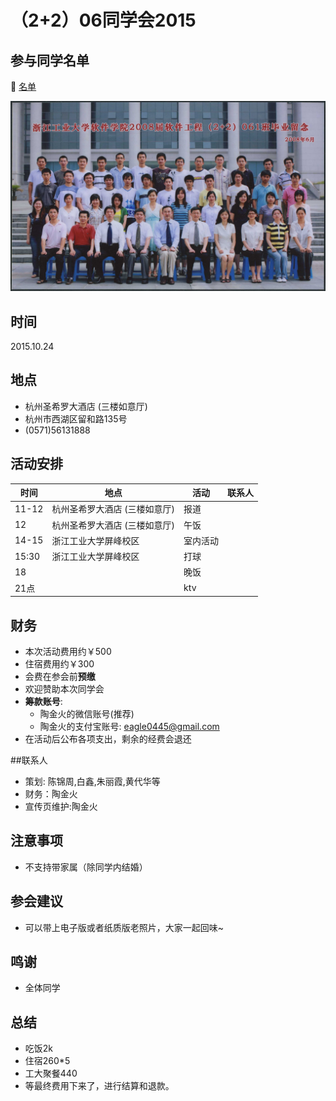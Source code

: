 # （2+2）06同学会2015
## 参与同学名单
 :bell: [名单](statistics.md)

 ![我们](us.jpg)

## 时间
2015.10.24

## 地点
- 杭州圣希罗大酒店 (三楼如意厅)
- 杭州市西湖区留和路135号
- (0571)56131888

## 活动安排
时间|地点|活动|联系人
---|---|---|---
11-12|杭州圣希罗大酒店 (三楼如意厅)|报道|
12|杭州圣希罗大酒店 (三楼如意厅)|午饭|
14-15|浙江工业大学屏峰校区|室内活动|
15:30|浙江工业大学屏峰校区|打球|
18||晚饭|
21点||ktv|

## 财务
- 本次活动费用约￥500
- 住宿费用约￥300
- 会费在参会前**预缴**
- 欢迎赞助本次同学会
- **筹款账号**:
  - 陶金火的微信账号(推荐)
  - 陶金火的支付宝账号: eagle0445@gmail.com
- 在活动后公布各项支出，剩余的经费会退还

##联系人
- 策划: 陈锦周,白鑫,朱丽霞,黄代华等
- 财务：陶金火
- 宣传页维护:陶金火

## 注意事项
- 不支持带家属（除同学内结婚）

## 参会建议
- 可以带上电子版或者纸质版老照片，大家一起回味~

## 鸣谢
- 全体同学

## 总结
- 吃饭2k
- 住宿260*5
- 工大聚餐440
- 等最终费用下来了，进行结算和退款。